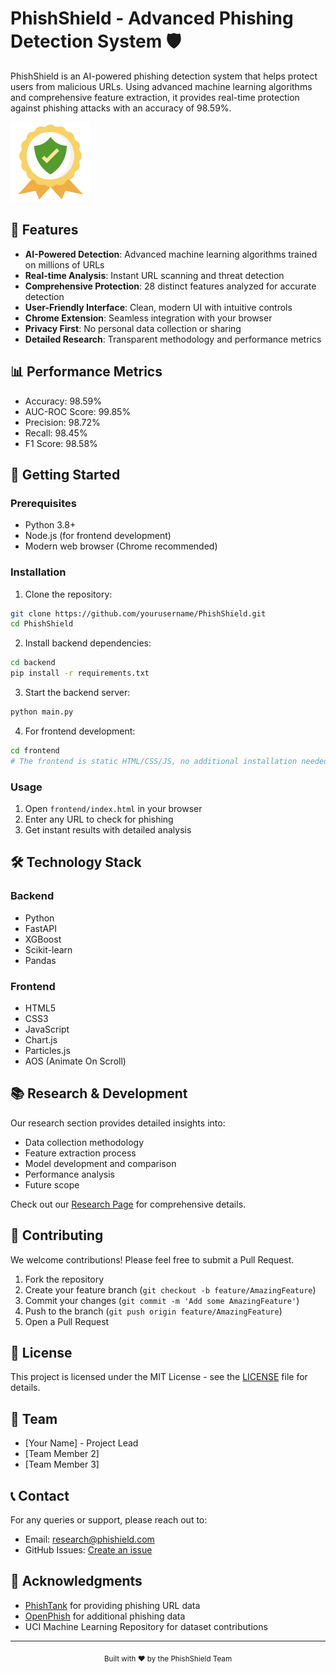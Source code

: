 # PhishShield - Advanced Phishing Detection System 🛡️

PhishShield is an AI-powered phishing detection system that helps protect users from malicious URLs. Using advanced machine learning algorithms and comprehensive feature extraction, it provides real-time protection against phishing attacks with an accuracy of 98.59%.

![PhishShield Logo](frontend/image/icon48.png)

## 🌟 Features

- **AI-Powered Detection**: Advanced machine learning algorithms trained on millions of URLs
- **Real-time Analysis**: Instant URL scanning and threat detection
- **Comprehensive Protection**: 28 distinct features analyzed for accurate detection
- **User-Friendly Interface**: Clean, modern UI with intuitive controls
- **Chrome Extension**: Seamless integration with your browser
- **Privacy First**: No personal data collection or sharing
- **Detailed Research**: Transparent methodology and performance metrics

## 📊 Performance Metrics

- Accuracy: 98.59%
- AUC-ROC Score: 99.85%
- Precision: 98.72%
- Recall: 98.45%
- F1 Score: 98.58%

## 🚀 Getting Started

### Prerequisites

- Python 3.8+
- Node.js (for frontend development)
- Modern web browser (Chrome recommended)

### Installation

1. Clone the repository:
```bash
git clone https://github.com/yourusername/PhishShield.git
cd PhishShield
```

2. Install backend dependencies:
```bash
cd backend
pip install -r requirements.txt
```

3. Start the backend server:
```bash
python main.py
```

4. For frontend development:
```bash
cd frontend
# The frontend is static HTML/CSS/JS, no additional installation needed
```

### Usage

1. Open `frontend/index.html` in your browser
2. Enter any URL to check for phishing
3. Get instant results with detailed analysis

## 🛠️ Technology Stack

### Backend
- Python
- FastAPI
- XGBoost
- Scikit-learn
- Pandas

### Frontend
- HTML5
- CSS3
- JavaScript
- Chart.js
- Particles.js
- AOS (Animate On Scroll)

## 📚 Research & Development

Our research section provides detailed insights into:
- Data collection methodology
- Feature extraction process
- Model development and comparison
- Performance analysis
- Future scope

Check out our [Research Page](frontend/research.html) for comprehensive details.

## 🤝 Contributing

We welcome contributions! Please feel free to submit a Pull Request.

1. Fork the repository
2. Create your feature branch (`git checkout -b feature/AmazingFeature`)
3. Commit your changes (`git commit -m 'Add some AmazingFeature'`)
4. Push to the branch (`git push origin feature/AmazingFeature`)
5. Open a Pull Request

## 📄 License

This project is licensed under the MIT License - see the [LICENSE](LICENSE) file for details.

## 👥 Team

- [Your Name] - Project Lead
- [Team Member 2]
- [Team Member 3]

## 📞 Contact

For any queries or support, please reach out to:
- Email: research@phishield.com
- GitHub Issues: [Create an issue](https://github.com/BKG10/PhishShield/issues)

## 🙏 Acknowledgments

- [PhishTank](https://www.phishtank.com/) for providing phishing URL data
- [OpenPhish](https://www.openphish.com/) for additional phishing data
- UCI Machine Learning Repository for dataset contributions

---

<div align="center">
  <sub>Built with ❤️ by the PhishShield Team</sub>
</div> 